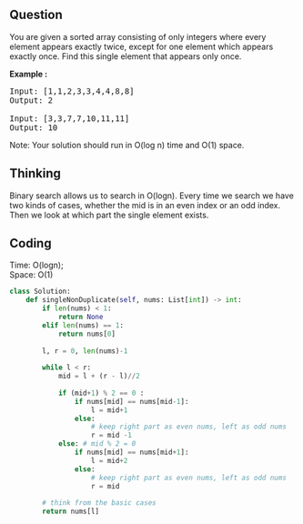 ## Question
You are given a sorted array consisting of only integers where every element appears exactly twice, except for one element which appears exactly once. Find this single element that appears only once.</br>

**Example :**   
<pre>
Input: [1,1,2,3,3,4,4,8,8]
Output: 2

Input: [3,3,7,7,10,11,11]
Output: 10
</pre>

Note: Your solution should run in O(log n) time and O(1) space.

## Thinking
Binary search allows us to search in O(logn). Every time we search we have two kinds of cases, whether the mid is in an even index or an odd index. Then we look at which part the single element exists.

## Coding
Time: O(logn); </br>
Space: O(1)
```python
class Solution:
    def singleNonDuplicate(self, nums: List[int]) -> int:
        if len(nums) < 1:
            return None
        elif len(nums) == 1:
            return nums[0]
        
        l, r = 0, len(nums)-1
        
        while l < r:
            mid = l + (r - l)//2
            
            if (mid+1) % 2 == 0 :
                if nums[mid] == nums[mid-1]:
                    l = mid+1
                else:
                    # keep right part as even nums, left as odd nums
                    r = mid -1
            else: # mid % 2 = 0
                if nums[mid] == nums[mid+1]:
                    l = mid+2
                else:
                    # keep right part as even nums, left as odd nums
                    r = mid
        
        # think from the basic cases
        return nums[l]
```

